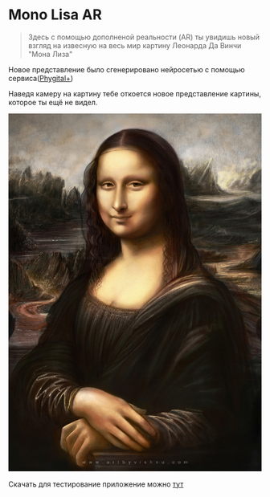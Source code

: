 # Mono Lisa AR

> Здесь с помощью дополненой реальности (AR) ты увидишь новый взгляд на извесную на весь мир картину Леонарда Да Винчи "Мона Лиза"

Новое представление было сгенерировано нейросетью с помощью сервиса([Phygital+](https://app.phygital.plus/))


Наведя камеру на картину тебе откоется новое представление картины, которое ты ещё не видел.

<img src="info/mona-liza.jpg" />

Скачать для тестирование приложение можно [тут](https://drive.google.com/drive/folders/1LCmlwglaGA3UjPuN1zsXA0FcQBN1IW2J?usp=sharing )
